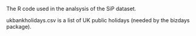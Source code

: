 The R code used in the analsysis of the SiP dataset.

ukbankholidays.csv is a list of UK public holidays (needed by the bizdays package).

